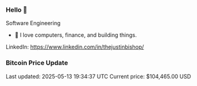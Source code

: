 ### Hello 🤙  

Software Engineering

- 🔭 I love computers, finance, and building things.
  
LinkedIn: https://www.linkedin.com/in/thejustinbishop/  






















































### Bitcoin Price Update
Last updated: 2025-05-13 19:34:37 UTC
Current price: $104,465.00 USD
